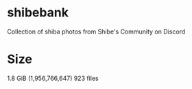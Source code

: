 # shibebank
Collection of shiba photos from Shibe's Community on Discord

# Size
1.8 GiB (1,956,766,647)
923 files
